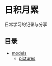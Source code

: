 

# 日积月累

日常学习的记录与分享

 
## 目录

- [models](#https://github.com/ZiLaoTou/Study/tree/main/models)
  - [pictures](#https://github.com/ZiLaoTou/Study/tree/main/models/pictures)









